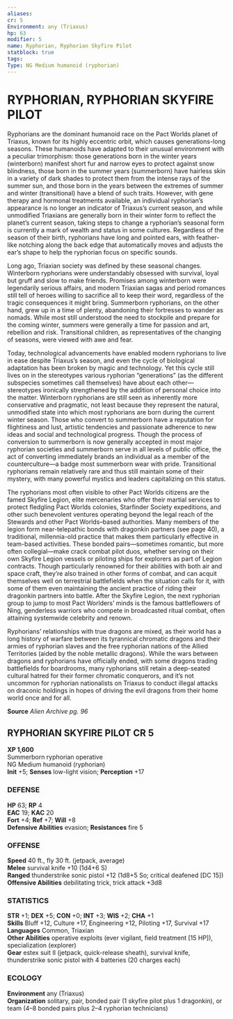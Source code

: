 ```yaml
---
aliases: 
cr: 5
Environment: any (Triaxus)  
hp: 63
modifier: 5
name: Ryphorian, Ryphorian Skyfire Pilot
statblock: true
tags: 
Type: NG Medium humanoid (ryphorian)  
---
```

# RYPHORIAN, RYPHORIAN SKYFIRE PILOT
Ryphorians are the dominant humanoid race on the Pact Worlds planet of Triaxus, known for its highly eccentric orbit, which causes generations-long seasons. These humanoids have adapted to their unusual environment with a peculiar trimorphism: those generations born in the winter years (winterborn) manifest short fur and narrow eyes to protect against snow blindness, those born in the summer years (summerborn) have hairless skin in a variety of dark shades to protect them from the intense rays of the summer sun, and those born in the years between the extremes of summer and winter (transitional) have a blend of such traits. However, with gene therapy and hormonal treatments available, an individual ryphorian’s appearance is no longer an indicator of Triaxus’s current season, and while unmodified Triaxians are generally born in their winter form to reflect the planet’s current season, taking steps to change a ryphorian’s seasonal form is currently a mark of wealth and status in some cultures. Regardless of the season of their birth, ryphorians have long and pointed ears, with feather-like notching along the back edge that automatically moves and adjusts the ear’s shape to help the ryphorian focus on specific sounds.

Long ago, Triaxian society was defined by these seasonal changes. Winterborn ryphorians were understandably obsessed with survival, loyal but gruff and slow to make friends. Promises among winterborn were legendarily serious affairs, and modern Triaxian sagas and period romances still tell of heroes willing to sacrifice all to keep their word, regardless of the tragic consequences it might bring. Summerborn ryphorians, on the other hand, grew up in a time of plenty, abandoning their fortresses to wander as nomads. While most still understood the need to stockpile and prepare for the coming winter, summers were generally a time for passion and art, rebellion and risk. Transitional children, as representatives of the changing of seasons, were viewed with awe and fear.

Today, technological advancements have enabled modern ryphorians to live in ease despite Triaxus’s season, and even the cycle of biological adaptation has been broken by magic and technology. Yet this cycle still lives on in the stereotypes various ryphorian “generations” (as the different subspecies sometimes call themselves) have about each other—stereotypes ironically strengthened by the addition of personal choice into the matter. Winterborn ryphorians are still seen as inherently more conservative and pragmatic, not least because they represent the natural, unmodified state into which most ryphorians are born during the current winter season. Those who convert to summerborn have a reputation for flightiness and lust, artistic tendencies and passionate adherence to new ideas and social and technological progress. Though the process of conversion to summerborn is now generally accepted in most major ryphorian societies and summerborn serve in all levels of public office, the act of converting immediately brands an individual as a member of the counterculture—a badge most summerborn wear with pride. Transitional ryphorians remain relatively rare and thus still maintain some of their mystery, with many powerful mystics and leaders capitalizing on this status.

The ryphorians most often visible to other Pact Worlds citizens are the famed Skyfire Legion, elite mercenaries who offer their martial services to protect fledgling Pact Worlds colonies, Starfinder Society expeditions, and other such benevolent ventures operating beyond the legal reach of the Stewards and other Pact Worlds–based authorities. Many members of the legion form near-telepathic bonds with dragonkin partners (see page 40), a traditional, millennia-old practice that makes them particularly effective in team-based activities. These bonded pairs—sometimes romantic, but more often collegial—make crack combat pilot duos, whether serving on their own Skyfire Legion vessels or piloting ships for explorers as part of Legion contracts. Though particularly renowned for their abilities with both air and space craft, they’re also trained in other forms of combat, and can acquit themselves well on terrestrial battlefields when the situation calls for it, with some of them even maintaining the ancient practice of riding their dragonkin partners into battle. After the Skyfire Legion, the next ryphorian group to jump to most Pact Worlders’ minds is the famous battleflowers of Ning, genderless warriors who compete in broadcasted ritual combat, often attaining systemwide celebrity and renown.

Ryphorians’ relationships with true dragons are mixed, as their world has a long history of warfare between its tyrannical chromatic dragons and their armies of ryphorian slaves and the free ryphorian nations of the Allied Territories (aided by the noble metallic dragons). While the wars between dragons and ryphorians have officially ended, with some dragons trading battlefields for boardrooms, many ryphorians still retain a deep-seated cultural hatred for their former chromatic conquerors, and it’s not uncommon for ryphorian nationalists on Triaxus to conduct illegal attacks on draconic holdings in hopes of driving the evil dragons from their home world once and for all.

**Source** _Alien Archive pg. 96_

## RYPHORIAN SKYFIRE PILOT CR 5

**XP 1,600**  
Summerborn ryphorian operative  
NG Medium humanoid (ryphorian)  
**Init** +5; **Senses** low-light vision; **Perception** +17  

### DEFENSE

**HP** 63; **RP** 4  
**EAC** 19; **KAC** 20  
**Fort** +4; **Ref** +7; **Will** +8  
**Defensive Abilities** evasion; **Resistances** fire 5  

### OFFENSE

**Speed** 40 ft., fly 30 ft. (jetpack, average)  
**Melee** survival knife +10 (1d4+6 S)  
**Ranged** thunderstrike sonic pistol +12 (1d8+5 So; critical deafened \[DC 15\])  
**Offensive Abilities** debilitating trick, trick attack +3d8

### STATISTICS

**STR** +1; **DEX** +5; **CON** +0; **INT** +3; **WIS** +2; **CHA** +1  
**Skills** Bluff +12, Culture +17, Engineering +12, Piloting +17, Survival +17  
**Languages** Common, Triaxian  
**Other Abilities** operative exploits (ever vigilant, field treatment \[15 HP\]), specialization (explorer)  
**Gear** estex suit II (jetpack, quick-release sheath), survival knife, thunderstrike sonic pistol with 4 batteries (20 charges each)

### ECOLOGY

**Environment** any (Triaxus)  
**Organization** solitary, pair, bonded pair (1 skyfire pilot plus 1 dragonkin), or team (4–8 bonded pairs plus 2–4 ryphorian technicians)
